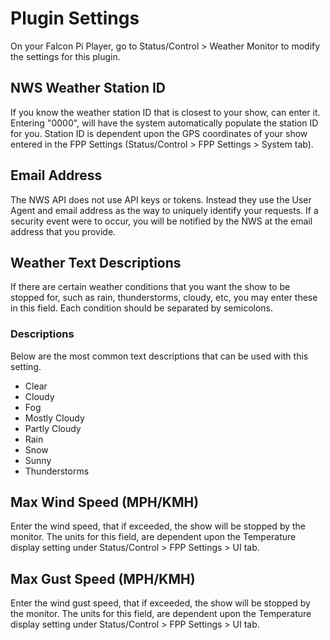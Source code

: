 # Plugin Settings

On your Falcon Pi Player, go to Status/Control > Weather Monitor to modify the settings for this plugin.

## NWS Weather Station ID

If you know the weather station ID that is closest to your show, can enter it. Entering "0000",
will have the system automatically populate the station ID for you. Station ID is dependent upon the
GPS coordinates of your show entered in the FPP Settings (Status/Control > FPP Settings > System tab).

## Email Address

The NWS API does not use API keys or tokens. Instead they use the User Agent and email address as the
way to uniquely identify your requests. If a security event were to occur, you will be notified by the NWS
at the email address that you provide.

## Weather Text Descriptions

If there are certain weather conditions that you want the show to be stopped for, such as 
rain, thunderstorms, cloudy, etc, you may
enter these in this field. Each condition should be separated by semicolons.

### Descriptions

Below are the most common text descriptions that can be used with this setting.

* Clear
* Cloudy
* Fog
* Mostly Cloudy
* Partly Cloudy
* Rain
* Snow
* Sunny
* Thunderstorms

## Max Wind Speed (MPH/KMH)

Enter the wind speed, that if exceeded, the show will be stopped by the monitor. The units for this field, 
are dependent upon the Temperature display setting under Status/Control > FPP Settings > UI tab.

## Max Gust Speed (MPH/KMH)

Enter the wind gust speed, that if exceeded, the show will be stopped by the monitor. The units for this field, 
are dependent upon the Temperature display setting under Status/Control > FPP Settings > UI tab.

